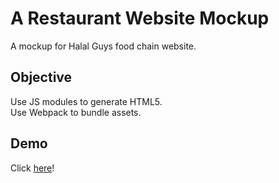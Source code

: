 # A Restaurant Website Mockup
A mockup for Halal Guys food chain website.

## Objective
Use JS modules to generate HTML5. <br>
Use Webpack to bundle assets.

## Demo
Click [here](https://oasaleh.github.io/restaurant/)!

